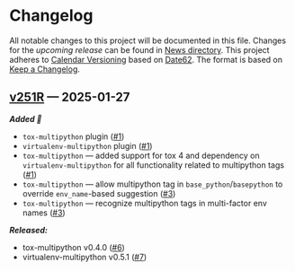 # Changelog

All notable changes to this project will be documented in this file. Changes for the *upcoming release* can be found in [News directory](https://github.com/makukha/multipython-plugins/tree/main/NEWS.d). This project adheres to [Calendar Versioning](https://calver.org) based on [Date62](http://github.com/date62/date62-python). The format is based on [Keep a Changelog](https://keepachangelog.com/en/1.0.0/).

<!-- towncrier release notes start -->

## [v251R](https://github.com/makukha/multipython-plugins/releases/tag/v251R) — 2025-01-27

***Added 🌿***


- `tox-multipython` plugin ([#1](https://github.com/makukha/multipython-plugins/issues/1))
- `virtualenv-multipython` plugin ([#1](https://github.com/makukha/multipython-plugins/issues/1))
- `tox-multipython` — added support for tox 4 and dependency on `virtualenv-multipython` for all functionality related to multipython tags ([#1](https://github.com/makukha/multipython-plugins/issues/1))
- `tox-multipython` — allow multipython tag in `base_python`/`basepython` to override `env_name`-based suggestion ([#3](https://github.com/makukha/multipython-plugins/issues/3))
- `tox-multipython` — recognize multipython tags in multi-factor env names ([#3](https://github.com/makukha/multipython-plugins/issues/3))

***Released:***

- tox-multipython v0.4.0 ([#6](https://github.com/makukha/multipython-plugins/issues/6))
- virtualenv-multipython v0.5.1 ([#7](https://github.com/makukha/multipython-plugins/issues/7))
